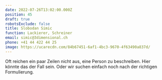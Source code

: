 ```yaml
---
date: 2022-07-26T13:02:00.000Z
position: 45
draft: true
robotsExclude: false
title: Slobodan Simic
function: Lackierer, Schreiner
email: simic@3dimensional.ch
phone: +41 44 422 44 25
image: https://ucarecdn.com/84b67451-6af1-4bc3-9670-4f63490a837d/
---
```

Oft reichen ein paar Zeilen nicht aus, eine Person zu beschreiben.
Hier könnte das der Fall sein. 
Oder wir suchen einfach noch nach der richtigen Formulierung.
